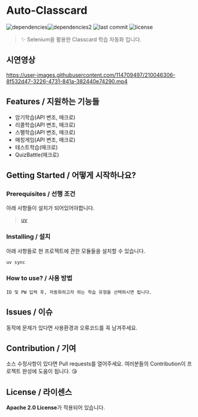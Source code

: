 # Auto-Classcard
![dependencies](https://img.shields.io/badge/python-3776AB?style=for-the-badge&logo=python&logoColor=white)![dependencies2](https://img.shields.io/badge/selenium-43B02A?style=for-the-badge&logo=selenium&logoColor=white) ![last commit](https://img.shields.io/github/last-commit/DevNergis/auto-classcard/main?color=red&style=for-the-badge) ![license](https://img.shields.io/github/license/NellLucas/classcard_hack?style=for-the-badge)
> ✨ Selenium을 활용한 Classcard 학습 자동화 입니다.
## 시연영상
https://user-images.githubusercontent.com/114709497/210046306-8f532d47-3226-4731-841a-382440e74290.mp4

## Features / 지원하는 기능들
- 암기학습(API 변조, 매크로)
- 리콜학습(API 변조, 매크로)
- 스펠학습(API 변조, 매크로)
- 매칭게임(API 변조, 매크로)
- 테스트학습(매크로)
- QuizBattle(매크로)


## Getting Started / 어떻게 시작하나요?

### Prerequisites / 선행 조건

아래 사항들이 설치가 되어있어야합니다.

> [uv](https://docs.astral.sh/uv/getting-started/installation/)

### Installing / 설치

아래 사항들로 현 프로젝트에 관한 모듈들을 설치할 수 있습니다.

```
uv sync
```

### How to use? / 사용 방법

```
ID 및 PW 입력 후, 자동화하고자 하는 학습 유형을 선택하시면 됩니다.
```

## Issues / 이슈

동작에 문제가 있다면 사용환경과 오류코드를 꼭 남겨주세요.

## Contribution / 기여

소스 수정사항이 있다면 Pull requests를 열어주세요.
여러분들의 Contribution이 프로젝트 완성에 도움이 됩니다. 😘

## License / 라이센스

**Apache 2.0 License**가 적용되어 있습니다.
